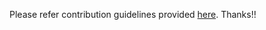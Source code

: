Please refer contribution guidelines provided [here](https://github.com/cerner/carbon-graphs/blob/master/docs/contributing/README.md). Thanks!!
